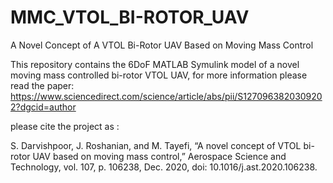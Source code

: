 # MMC_VTOL_BI-ROTOR_UAV
A Novel Concept of A VTOL Bi-Rotor UAV Based on Moving Mass Control

This repository contains the 6DoF MATLAB Symulink model of a novel moving mass controlled bi-rotor VTOL UAV,
for more information please read the paper:
https://www.sciencedirect.com/science/article/abs/pii/S1270963820309202?dgcid=author

please cite the project as :

S. Darvishpoor, J. Roshanian, and M. Tayefi, “A novel concept of VTOL bi-rotor UAV based on moving mass control,” Aerospace Science and Technology, vol. 107, p. 106238, Dec. 2020, doi: 10.1016/j.ast.2020.106238.

